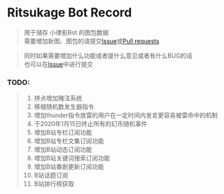 # Ritsukage Bot Record  

> 用于储存 小律影Bot 的图包数据  
> 需要增加新图、图包的请提交[Issue](https://github.com/BAKAOLC/RitsukageBotRecord/issues)或[Pull requests](https://github.com/BAKAOLC/RitsukageBotRecord/pulls)  

> 同时如果需要增加什么功能或者提什么意见或者有什么BUG的话  
> 也可以在[Issue](https://github.com/BAKAOLC/RitsukageBotRecord/issues)中进行提交  

### TODO:  
> 1. 拼点增加赌注系统  
> 2. 移植随机数发生器指令  
> 3. 增加thunder指令放雷的用户在一定时间内发言更容易被雷命中的机制  
> 4. 于2020年1月15日终止所有的幻币随机事件  
> 5. 增加B站专栏订阅功能  
> 6. 增加B站专栏文集订阅功能  
> 7. 增加B站动态订阅功能  
> 8. 增加B站关键词搜索订阅功能  
> 9. 增加B站番剧更新订阅功能  
> 10. B站话题订阅  
> 11. B站排行榜获取  